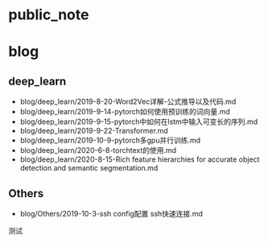 # public_note

# blog

## deep_learn

- blog/deep_learn/2019-8-20-Word2Vec详解-公式推导以及代码.md
- blog/deep_learn/2019-9-14-pytorch如何使用预训练的词向量.md
- blog/deep_learn/2019-9-15-pytorch中如何在lstm中输入可变长的序列.md
- blog/deep_learn/2019-9-22-Transformer.md
- blog/deep_learn/2019-10-9-pytorch多gpu并行训练.md
- blog/deep_learn/2020-6-8-torchtext的使用.md
- blog/deep_learn/2020-8-15-Rich feature hierarchies for accurate object detection and semantic segmentation.md

## Others
- blog/Others/2019-10-3-ssh config配置 ssh快速连接.md



测试

